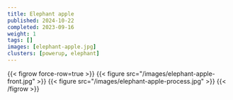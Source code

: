 ```yaml
---
title: Elephant apple
published: 2024-10-22
completed: 2023-09-16
weight: 1
tags: []
images: [elephant-apple.jpg]
clusters: [powerup, elephant]
---
```


{{< figrow force-row=true >}}
    {{< figure src="/images/elephant-apple-front.jpg" >}}
    {{< figure src="/images/elephant-apple-process.jpg" >}}
{{< /figrow >}}
